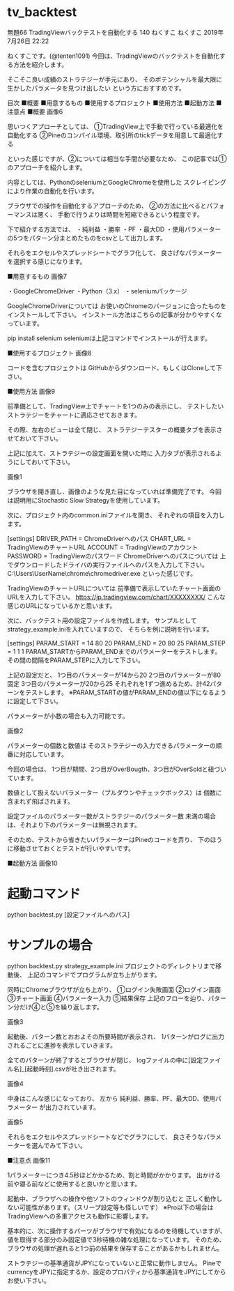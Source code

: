 # tv_backtest
無題66
TradingViewバックテストを自動化する
140
ねくすこ
ねくすこ
2019年7月26日 22:22



ねくすこです。(@tenten1091)
今回は、TradingViewのバックテストを自動化する方法を紹介します。

そこそこ良い成績のストラテジーが手元にあり、
そのポテンシャルを最大限に生かしたパラメータを見つけ出したい
という方におすすめです。


目次
■概要
■用意するもの
■使用するプロジェクト
■使用方法
■起動方法
■注意点
■概要
画像6

思いつくアプローチとしては、
①TradingView上で手動で行っている最適化を自動化する
②Pineのコンパイル環境、取引所のtickデータを用意して最適化する

といった感じですが、②については相当な手間が必要なため、
この記事では①のアプローチを紹介します。

内容としては、PythonのseleniumとGoogleChromeを使用した
スクレイピングにより作業の自動化を行います。

ブラウザでの操作を自動化するアプローチのため、
②の方法に比べるとパフォーマンスは悪く、
手動で行うよりは時間を短縮できるという程度です。

下で紹介する方法では、
・純利益
・勝率
・PF
・最大DD
・使用パラメーター
の5つをパターン分まとめたものをcsvとして出力します。

それらをエクセルやスプレッドシートでグラフ化して、
良さげなパラメーターを選択する感じになります。

■用意するもの
画像7

・GoogleChromeDriver
・Python（3.x）
・seleniumパッケージ

GoogleChromeDriverについては
お使いのChromeのバージョンに合ったものをインストールして下さい。
インストール方法はこちらの記事が分かりやすくなっています。

pip install selenium
seleniumは上記コマンドでインストールが行えます。

■使用するプロジェクト
画像8

コードを含むプロジェクトは
GitHubからダウンロード、もしくはCloneして下さい。

■使用方法
画像9

前準備として、TradingView上でチャートを1つのみの表示にし、
テストしたいストラテジーをチャートに適応させておきます。

その際、左右のビューは全て閉じ、
ストラテジーテスターの概要タブを表示させておいて下さい。

上記に加えて、ストラテジーの設定画面を開いた時に
入力タブが表示されるようにしておいて下さい。

画像1

ブラウザを開き直し、画像のような見た目になっていれば準備完了です。
今回は説明用にStochastic Slow Strategyを使用しています。

次に、プロジェクト内のcommon.iniファイルを開き、
それぞれの項目を入力します。

[settings]
DRIVER_PATH = ChromeDriverへのパス
CHART_URL = TradingViewのチャートURL
ACCOUNT = TradingViewのアカウント
PASSWORD = TradingViewのパスワード
ChromeDriverへのパスについては
上でダウンロードしたドライバの実行ファイルへのパスを入力して下さい。
C:\Users\UserName\chrome\chromedriver.exe といった感じです。

TradingViewのチャートURLについては
前準備で表示していたチャート画面のURLを入力して下さい。
https://jp.tradingview.com/chart/XXXXXXXX/
こんな感じのURLになっているかと思います。

次に、バックテスト用の設定ファイルを作成します。
サンプルとしてstrategy_example.iniを入れていますので、
そちらを例に説明を行います。

[settings]
PARAM_START = 14 80 20
PARAM_END   = 20 80 25
PARAM_STEP  =  1  1  1
PARAM_STARTからPARAM_ENDまでのパラメーターをテストします。
その間の間隔をPARAM_STEPに入力して下さい。

上記の設定だと、
1つ目のパラメーターが14から20
2つ目のパラメーターが80固定
3つ目のパラメーターが20から25
それぞれを1ずつ進めるため、計42パターンをテストします。
※PARAM_STARTの値がPARAM_ENDの値以下になるように設定して下さい。

パラメーターが小数の場合も入力可能です。

画像2

パラメーターの個数と数値は
そのストラテジーの入力できるパラメーターの順番に対応しています。

今回の場合は、
1つ目が期間、2つ目がOverBougth、3つ目がOverSoldと紐づいています。

数値として扱えないパラメーター（プルダウンやチェックボックス）は
個数に含まれず飛ばされます。

設定ファイルのパラメーター数がストラテジーのパラメーター数
未満の場合は、それより下のパラメーターは無視されます。

そのため、テストから省きたいパラメーターはPineのコードを弄り、
下のほうに移動させておくとテストが行いやすいです。

■起動方法
画像10

# 起動コマンド
python backtest.py [設定ファイルへのパス]

# サンプルの場合
python backtest.py strategy_example.ini
プロジェクトのディレクトリまで移動後、
上記のコマンドでプログラムが立ち上がります。

同時にChromeブラウザが立ち上がり、
①ログイン失敗画面
②ログイン画面
③チャート画面
④パラメーター入力
⑤結果保存
上記のフローを辿り、パターン分だけ④と⑤を繰り返します。

画像3

起動後、パターン数とおおよその所要時間が表示され、
1パターンがログに出力されるごとに進捗を表示していきます。

全てのパターンが終了するとブラウザが閉じ、
logファイルの中に[設定ファイル名]_[起動時刻].csvが吐き出されます。

画像4

中身はこんな感じになっており、
左から 純利益、勝率、PF、最大DD、使用パラメーター
が出力されています。

画像5

それらをエクセルやスプレッドシートなどでグラフにして、
良さそうなパラメーターを選んでみて下さい。

■注意点
画像11

1パラメーターにつき4.5秒ほどかかるため、割と時間がかかります。
出かける前や寝る前などに使用すると良いかと思います。

起動中、ブラウザへの操作や他ソフトのウィンドウが割り込むと
正しく動作しない可能性があります。（スリープ設定等も怪しいです）
※Pro以下の場合はTradingViewへの多重アクセスも動作に影響します。

基本的に、次に操作するパーツがブラウザで有効になるのを待機していますが、値を取得する部分のみ固定値で3秒待機の雑な処理になっています。
そのため、ブラウザの処理が遅れると1つ前の結果を保存することがあるかもしれません。

ストラテジーの基準通貨がJPYになっていないと正常に動作しません。
PineでcurrencyをJPYに指定するか、設定のプロパティから基準通貨をJPYにしてからお使い下さい。
